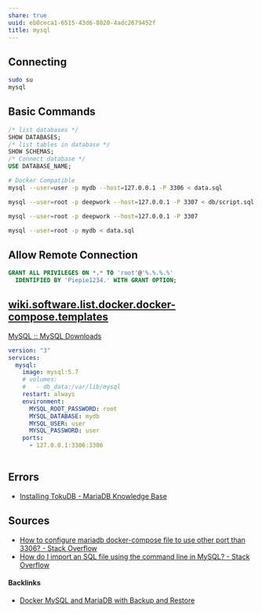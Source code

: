 ```yaml
---
share: true
uuid: eb0ceca1-6515-43d6-8020-4adc2679452f
title: mysql
---
```

## Connecting

``` bash
sudo su
mysql
```

## Basic Commands

``` sql
/* list databases */
SHOW DATABASES;
/* list tables in database */
SHOW SCHEMAS;
/* Connect database */
USE DATABASE_NAME;
```

``` bash
# Docker Compatible
mysql --user=user -p mydb --host=127.0.0.1 -P 3306 < data.sql

mysql --user=root -p deepwork --host=127.0.0.1 -P 3307 < db/script.sql

mysql --user=root -p deepwork --host=127.0.0.1 -P 3307

mysql --user=root -p mydb < data.sql


```

## Allow Remote Connection

``` sql
GRANT ALL PRIVILEGES ON *.* TO 'root'@'%.%.%.%' 
  IDENTIFIED BY 'Piepie1234.' WITH GRANT OPTION;
```
## [wiki.software.list.docker.docker-compose.templates](/9131ee78-32f0-4a69-b211-25d36d75048e)

[MySQL :: MySQL Downloads](https://www.mysql.com/downloads/)

``` yaml
version: "3"
services:
  mysql:
    image: mysql:5.7
    # volumes:
    #   - db_data:/var/lib/mysql
    restart: always
    environment:
      MYSQL_ROOT_PASSWORD: root
      MYSQL_DATABASE: mydb
      MYSQL_USER: user
      MYSQL_PASSWORD: user
    ports:
      - 127.0.0.1:3306:3306
  
```

## Errors

* [Installing TokuDB - MariaDB Knowledge Base](https://mariadb.com/kb/en/installing-tokudb/)

## Sources

* [How to configure mariadb docker-compose file to use other port than 3306? - Stack Overflow](https://stackoverflow.com/questions/56212960/how-to-configure-mariadb-docker-compose-file-to-use-other-port-than-3306)
* [How do I import an SQL file using the command line in MySQL? - Stack Overflow](https://stackoverflow.com/questions/17666249/how-do-i-import-an-sql-file-using-the-command-line-in-mysql)

#### Backlinks

* [Docker MySQL and MariaDB with Backup and Restore](/065d3a41-1745-4c38-8950-4939f0d0b606)